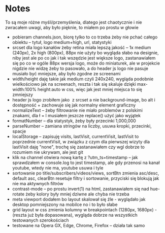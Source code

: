# Notes

To są moje różne myśli/przemyślenia, dlatego jest chaotycznie i nie zwracałem uwagi, aby było pięknie, to miałem po prostu w głowie

- pobieram channels.json, biorę tylko to co trzeba żeby nie pchać całego obiektu – tytuł, logo medium+high, url, statystyki
- srcset dla logo kanałów żeby retina miała lepszą jakość – 1x medium (240px), 2x high (800px), 88px nie użyty bo wygląda słabo na designie, niby jest ale po co jak i tak wszędzie jest większe logo,
  zastanawiałem się po co w ogóle 88px wersja logo, może do miniaturek, ale w projekcie nigdzie nie widzę żeby to pasowało, a do header js logo nie pasuje musiało być mniejsze, aby było zgodne ze screenami
- width/height daję takie jak medium czyli 240x240, wygląda podobnie wielkościowo jak na screenach, reszta i tak się skaluje dzięki max-width:100% height:auto w css, więc jak jest mniej miejsca to się zmniejszy
- header js logo zrobiłem jako <img> z srcset a nie background-image, bo alt i dostępność + zachowuje się jak normalny element graficzny
- normalizeText – żeby filtrowanie nie miało problemów z polskimi znakami, dla ł = l musiałem jeszcze replace() użyć jako wyjątek
- formatNumber – dla statystyk, żeby były przecinki 1,000,000
- parseNumber – zamiana stringów na liczby, usuwa kropki, przecinki, spacje
- localStorage – zapisuję visits, lastVisit, currentVisit, lastVisit to poprzednie currentVisit, w związku z czym dla pierwszej wizyty dla lastVisit daję "none", trochę się zastanawiałem czy wgl dobrze to rozumiem nie ukrywam, ale jest git
- klik na channel otwiera nową kartę z ?utm_ts=timestamp – jak sprawdzałem w console.log to jest timestamp, ale gdy przenosi na kanał youtube, wtedy nie ma, youtube usuwa i tyle
- sortowanie po title/subscribers/videos/views, sortBtn zmienia asc/desc, default asc, clearBtn resetuje filtry i sortowanie, przyciski się blokują jak nie ma aktywnych filtrów
- contrast-mode – po prostu invert(1) na html, zastanawiałem się nad hue-rotate żeby kolory były mniej dziwne ale chyba nie trzeba
- meta viewport dodałem bo layout skalował się źle - wyglądało jak desktop pomniejszony na mobilce no i to było słabe
- grid layout w css zmienia kolumny w breakpointach (1280px, 1680px) - (reszta już była dopasowana), wygląda dobrze na wszystkich testowanych szerokościach
- testowane na Opera GX, Edge, Chrome, Firefox – działa tak samo
